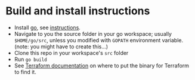 # Build and install instructions

- Install [go](https://golang.org/dl/), see [instructions](https://golang.org/doc/install).
- Navigate to you the source folder in your go workspace; usually `$HOME/go/src`, unless you modified with `GOPATH` environment variable. (note: you might have to create this...)
- Clone this repo in your workspace's `src` folder
- Run `go build`
- See [Terraform documentation](https://www.terraform.io/docs/extend/how-terraform-works.html#plugin-locations) on where to put the binary for Terraform to find it.
